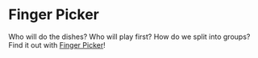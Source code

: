 # Finger Picker

Who will do the dishes? Who will play first? How do we split into groups?
Find it out with [Finger Picker](https://princic-1837592.github.io/finger-picker/)!
